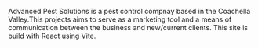 Advanced Pest Solutions is a pest control compnay based in the Coachella Valley.This projects aims to serve as a marketing tool and a means of communication between the business and new/current clients. This site is build with React using Vite.